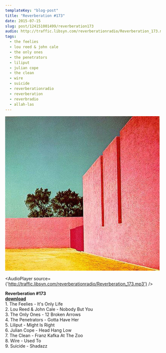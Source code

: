 ```yaml
---
templateKey: "blog-post"
title: "Reverberation #173"
date: 2015-07-15
slug: post/124151001499/reverberation173
audio: http://traffic.libsyn.com/reverberationradio/Reverberation_173.mp3
tags:
  - the feelies
  - lou reed & john cale
  - the only ones
  - the penetrators
  - liliput
  - julian cope
  - the clean
  - wire
  - suicide
  - reverberationradio
  - reverberation
  - reverbradio
  - allah-las
---
```


![Reverberation #173](../images/6adcc1cc55d21f55e514bf001a8589321a35ccab112619237fb8e7879029bc8a.jpg)

<AudioPlayer source={'http://traffic.libsyn.com/reverberationradio/Reverberation_173.mp3'} />

<p><b>Reverberation #173<br /></b><b><a href="http://traffic.libsyn.com/reverberationradio/Reverberation_173.mp3">download</a><br /></b>1. The Feelies - It's Only Life<br />2. Lou Reed &amp; John Cale - Nobody But You<br />3. The Only Ones - 12 Broken Arrows<br />4. The Penetrators - Gotta Have Her<br />5. Liliput - Might Is Right<br />6. Julian Cope - Head Hang Low<br />7. The Clean - Franz Kafka At The Zoo<br />8. Wire - Used To<br />9. Suicide - Shadazz</p>
